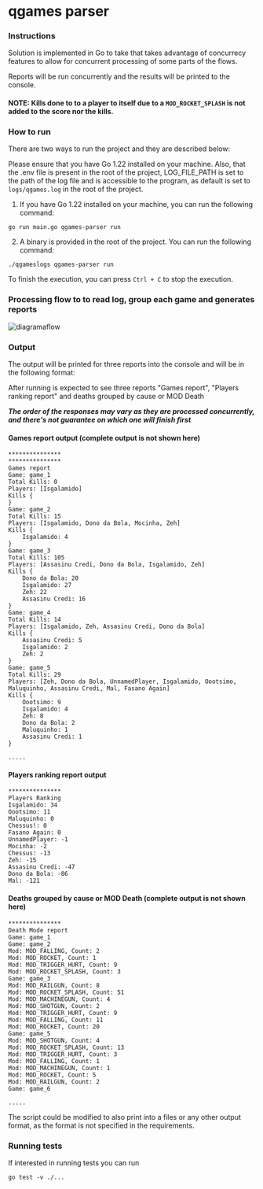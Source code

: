 # qgames parser 

### Instructions
Solution is implemented in Go to take that takes advantage of concurrecy features to allow for concurrent processing of some parts of the flows.

Reports will be run concurrently and the results will be printed to the console.

#### NOTE: Kills done to to a player to itself due to a `MOD_ROCKET_SPLASH` is not added to the score nor the kills.

### How to run
There are two ways to run the project and they are described below:

Please ensure that you have Go 1.22 installed on your machine.
Also, that the .env file is present in the root of the project, LOG_FILE_PATH is set to the path of the log file and is accessible to the program, as default is set to `logs/qgames.log` in the root of the project.

1. If you have Go 1.22 installed on your machine, you can run the following command:
```shell
go run main.go qgames-parser run
```

2. A binary is provided in the root of the project. You can run the following command:
```shell
./qgameslogs qgames-parser run
```

To finish the execution, you can press `Ctrl + C` to stop the execution.

### Processing flow to to read log, group each game and generates reports
![diagramaflow](https://github.com/user-attachments/assets/50efa70f-0aa8-4cfd-885c-815b3905f6bc)


### Output
The output will be printed for three reports into the console and will be in the following format:

After running is expected to see three reports "Games report", "Players ranking report" and deaths grouped by cause or MOD Death

***The order of the responses may vary as they are processed concurrently, and there's not guarantee on which one will finish first***


#### Games report output (complete output is not shown here)

````
***************
***************
Games report
Game: game_1
Total Kills: 0
Players: [Isgalamido]
Kills {
}
Game: game_2
Total Kills: 15
Players: [Isgalamido, Dono da Bola, Mocinha, Zeh]
Kills {
	Isgalamido: 4
}
Game: game_3
Total Kills: 105
Players: [Assasinu Credi, Dono da Bola, Isgalamido, Zeh]
Kills {
	Dono da Bola: 20
	Isgalamido: 27
	Zeh: 22
	Assasinu Credi: 16
}
Game: game_4
Total Kills: 14
Players: [Isgalamido, Zeh, Assasinu Credi, Dono da Bola]
Kills {
	Assasinu Credi: 5
	Isgalamido: 2
	Zeh: 2
}
Game: game_5
Total Kills: 29
Players: [Zeh, Dono da Bola, UnnamedPlayer, Isgalamido, Oootsimo, Maluquinho, Assasinu Credi, Mal, Fasano Again]
Kills {
	Oootsimo: 9
	Isgalamido: 4
	Zeh: 8
	Dono da Bola: 2
	Maluquinho: 1
	Assasinu Credi: 1
}

.....
````

#### Players ranking report output 

````
***************
Players Ranking
Isgalamido: 34
Oootsimo: 11
Maluquinho: 0
Chessus!: 0
Fasano Again: 0
UnnamedPlayer: -1
Mocinha: -2
Chessus: -13
Zeh: -15
Assasinu Credi: -47
Dono da Bola: -86
Mal: -121
`````


#### Deaths grouped by cause or MOD Death (complete output is not shown here)

````
***************
Death Mode report
Game: game_1
Game: game_2
Mod: MOD_FALLING, Count: 2
Mod: MOD_ROCKET, Count: 1
Mod: MOD_TRIGGER_HURT, Count: 9
Mod: MOD_ROCKET_SPLASH, Count: 3
Game: game_3
Mod: MOD_RAILGUN, Count: 8
Mod: MOD_ROCKET_SPLASH, Count: 51
Mod: MOD_MACHINEGUN, Count: 4
Mod: MOD_SHOTGUN, Count: 2
Mod: MOD_TRIGGER_HURT, Count: 9
Mod: MOD_FALLING, Count: 11
Mod: MOD_ROCKET, Count: 20
Game: game_5
Mod: MOD_SHOTGUN, Count: 4
Mod: MOD_ROCKET_SPLASH, Count: 13
Mod: MOD_TRIGGER_HURT, Count: 3
Mod: MOD_FALLING, Count: 1
Mod: MOD_MACHINEGUN, Count: 1
Mod: MOD_ROCKET, Count: 5
Mod: MOD_RAILGUN, Count: 2
Game: game_6
 
.....
````



The script could be modified to also print into a files or any other output format, as the format is not specified in the requirements.



### Running tests
If interested in running tests you can run
```shell
go test -v ./...
```
